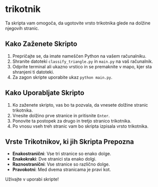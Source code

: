 # trikotnik
Ta skripta vam omogoča, da ugotovite vrsto trikotnika glede na dolžine njegovih stranic.

## Kako Zaženete Skripto

1. Prepričajte se, da imate nameščen Python na vašem računalniku.
2. Shranite datoteki `classify_triangle.py` in `main.py` na vaš računalnik.
3. Odprite terminal ali ukazno vrstico in se premaknite v mapo, kjer sta shranjeni ti datoteki.
4. Za zagon skripte uporabite ukaz `python main.py`.

## Kako Uporabljate Skripto

1. Ko zaženete skripto, vas bo ta pozvala, da vnesete dolžine stranic trikotnika.
2. Vnesite dolžino prve stranice in pritisnite `Enter`.
3. Ponovite ta postopek za drugo in tretjo stranico trikotnika.
4. Po vnosu vseh treh stranic vam bo skripta izpisala vrsto trikotnika.

## Vrste Trikotnikov, ki jih Skripta Prepozna

- **Enakostranični**: Vse tri stranice so enako dolge.
- **Enakokraki**: Dve stranici sta enako dolgi.
- **Raznostranični**: Vse stranice so različno dolge.
- **Pravokotni**: Med dvema stranicama je pravi kot.

Uživajte v uporabi skripte!
